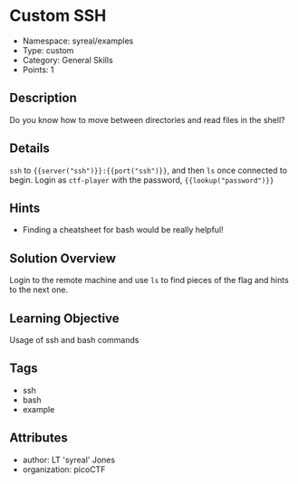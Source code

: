 # Custom SSH

- Namespace: syreal/examples
- Type: custom
- Category: General Skills
- Points: 1

## Description

Do you know how to move between directories and read files in the shell?

## Details
`ssh` to `{{server("ssh")}}:{{port("ssh")}}`, and then `ls` once connected to 
begin. Login as `ctf-player` with the password, `{{lookup("password")}}`

## Hints

- Finding a cheatsheet for bash would be really helpful!

## Solution Overview

Login to the remote machine and use `ls` to find pieces of the flag and hints
to the next one.

## Learning Objective

Usage of ssh and bash commands

## Tags

- ssh
- bash
- example

## Attributes

- author: LT 'syreal' Jones
- organization: picoCTF
